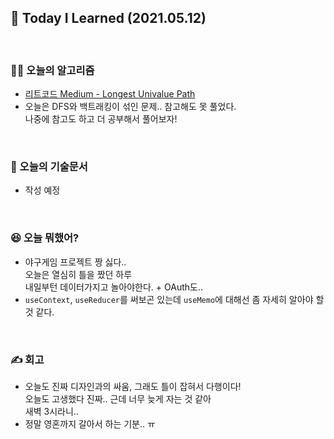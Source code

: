 ## 🚀 Today I Learned (2021.05.12)

<br/>

### **👨‍💻 오늘의 알고리즘**

-   [리트코드 Medium - Longest Univalue Path](https://leetcode.com/problems/longest-univalue-path/)
-   오늘은 DFS와 백트래킹이 섞인 문제.. 참고해도 못 풀었다.  
    나중에 참고도 하고 더 공부해서 풀어보자!

<br/>

### **📑 오늘의 기술문서**

-   작성 예정

<br/>

### **😆 오늘 뭐했어?**

-   야구게임 프로젝트 짱 싫다..  
    오늘은 열심히 틀을 짰던 하루  
    내일부턴 데이터가지고 놀아야한다. + OAuth도..
-   `useContext`, `useReducer`를 써보곤 있는데 `useMemo`에 대해선 좀 자세히 알아야 할 것 같다.

<br/>

### **✍️ 회고**

-   오늘도 진짜 디자인과의 싸움, 그래도 틀이 잡혀서 다행이다!  
    오늘도 고생했다 진짜.. 근데 너무 늦게 자는 것 같아  
    새벽 3시라니..
-   정말 영혼까지 갈아서 하는 기분.. ㅠ
